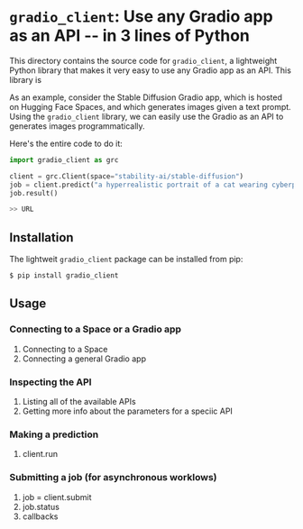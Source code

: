 # `gradio_client`: Use any Gradio app as an API -- in 3 lines of Python

This directory contains the source code for `gradio_client`, a lightweight Python library that makes it very easy to use any Gradio app as an API. This library is 

As an example, consider the Stable Diffusion Gradio app, which is hosted on Hugging Face Spaces, and which generates images given a text prompt. Using the `gradio_client` library, we can easily use the Gradio as an API to generates images programmatically.

Here's the entire code to do it:

```python
import gradio_client as grc

client = grc.Client(space="stability-ai/stable-diffusion")
job = client.predict("a hyperrealistic portrait of a cat wearing cyberpunk armor")
job.result()

>> URL

```

## Installation

The lightweit `gradio_client` package can be installed from pip:

```bash
$ pip install gradio_client
```

## Usage

### Connecting to a Space or a Gradio app

1. Connecting to a Space
2. Connecting a general Gradio app

### Inspecting the API

1. Listing all of the available APIs
2. Getting more info about the parameters for a speciic API

### Making a prediction

1. client.run

### Submitting a job (for asynchronous worklows)

1. job = client.submit
2. job.status
3. callbacks


